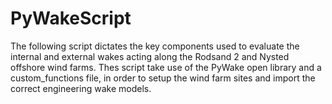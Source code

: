 # PyWakeScript

The following script dictates the key components used to evaluate the internal and external wakes acting along the Rodsand 2 and Nysted offshore wind farms. Thes script take use of the PyWake open library and a custom_functions file, in order to setup the wind farm sites and import the correct engineering wake models.
